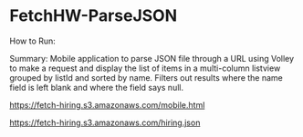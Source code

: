 # FetchHW-ParseJSON

How to Run:

Summary:
Mobile application to parse JSON file through a URL using Volley to make a request
and display the list of items in a multi-column listview grouped by listId and sorted by name.
Filters out results where the name field is left blank and where the field says null.

https://fetch-hiring.s3.amazonaws.com/mobile.html

https://fetch-hiring.s3.amazonaws.com/hiring.json
